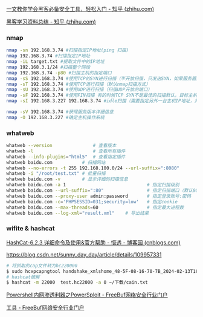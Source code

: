 [一文教你学会黑客必备安全工具，轻松入门 - 知乎 (zhihu.com)](https://zhuanlan.zhihu.com/p/401413938)

[黑客学习资料总结 - 知乎 (zhihu.com)](https://zhuanlan.zhihu.com/p/400586587)

### nmap

```bash
nmap -sn 192.168.3.74 #扫描指定IP地址(ping 扫描)
nmap 192.168.3.74 #扫描指定IP地址
nmap -iL target.txt #提取文件中的IP地址
nmap 192.168.3.1/24 #扫描整个网段
nmap 192.168.3.74 -p80 #扫描主机的指定端口
nmap -sS 192.168.3.74 #使用TCP的SYN进行扫描（半开放扫描，只发送SYN，如果服务器回复SYN，ACK。证明端口开放，不建立完整连接）
nmap -sT 192.168.3.74 #使用TCP进行扫描（默认nmap扫描方式）
nmap -sU 192.168.3.74 #使用UDP进行扫描（扫描UDP开放的端口）
nmap -sF 192.168.3.74 #使用FIN扫描 有的时候TCP SYN不是最佳的扫描默认，目标主机可能有IDS/IPS系统的存在，防火墙可能过滤掉SYN数据包。而发送一个FIN标志的数据包不需要完成TCP的握手。
nmap -sI 192.168.3.227 192.168.3.74 #idle扫描（需要指定另外一台主机IP地址，并且目标主机的IPID是递增的） idlescan是一种理想的扫描方式，它使用另一台网络上的主机替你发送数据包，从而隐藏自己。

nmap -sV 192.168.3.74 #获得服务版本详细信息
nmap -O 192.168.3.227 #确定主机操作系统

```



### whatweb

```bash
whatweb --version				# 查看版本
whatweb -l						# 查看所有插件 
whatweb --info-plugins="html5"	# 查看指定插件
whatweb baidu.com			# 扫描网站
whatweb --no-errors -t 255 192.168.100.0/24 --url-suffix=":8080"		# 扫描网段，且端口为8080
whatweb -i "/root/test.txt"	# 批量扫描
whatweb baidu.com -v		# 显示详细的扫描信息
whatweb baidu.com -a 1								# 指定扫描级别
whatweb baidu.com --url-suffix=":80"				# 指定扫描端口（默认80）
whatweb baidu.com --proxy-user admin:password		# 指定登录账号:密码
whatweb baidu.com -c='PHPSESSID=031;security=low'	# 指定cookie
whatweb baidu.com --max-threads=60					# 指定最大进程数
whatweb baidu.com --log-xml="result.xml"	# 导出结果

```

### wifite & hashcat

[HashCat-6.2.3 详细命令及使用&官方帮助 - 悟透 - 博客园 (cnblogs.com)](https://www.cnblogs.com/wutou/p/17672213.html)

https://blog.csdn.net/sunny_day_day/article/details/109957331

```bash
# 将抓取的cap文件转为hc220000
$ sudo hcxpcapngtool handshake_xmlshome_48-5F-08-16-70-7B_2024-02-13T18-03-46.cap -o test.hc22000
# hashcat破解
$ hashcat -m 22000  test.hc22000 -a 0 ~/下载/cain.txt
```

[Powershell内网渗透利器之PowerSploit - FreeBuf网络安全行业门户](https://www.freebuf.com/column/171993.html)

[工具 - FreeBuf网络安全行业门户](https://www.freebuf.com/sectool)
